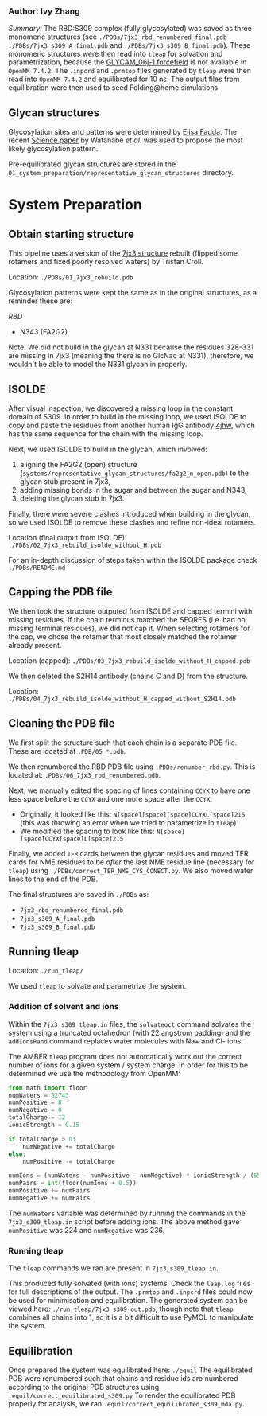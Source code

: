 ### Author: Ivy Zhang  

*Summary:* The RBD:S309 complex (fully glycosylated) was saved as three monomeric structures (see `./PDBs/7jx3_rbd_renumbered_final.pdb` `./PDBs/7jx3_s309_A_final.pdb` and `./PDBs/7jx3_s309_B_final.pdb`). These monomeric structures were then read into `tleap` for solvation and parametrization, because the [GLYCAM_06j-1 forcefield](https://pubmed.ncbi.nlm.nih.gov/17849372/) is not available in `OpenMM 7.4.2`. The `.inpcrd` and `.prmtop` files generated by `tleap` were then read into `OpenMM 7.4.2` and equilibrated for 10 ns. The output files from equilibration were then used to seed Folding@home simulations.

## Glycan structures

Glycosylation sites and patterns were determined by [Elisa Fadda](https://www.maynoothuniversity.ie/people/elisa-fadda). The recent [Science paper](https://science.sciencemag.org/content/early/2020/05/01/science.abb9983) by Watanabe *et al.* was used to propose the most likely glycosylation pattern.

Pre-equilibrated glycan structures are stored in the `01_system_preparation/representative_glycan_structures` directory. 

# System Preparation

## Obtain starting structure
This pipeline uses a version of the [7jx3 structure](https://www.rcsb.org/structure/7JX3) rebuilt (flipped some rotamers and fixed poorly resolved waters) by Tristan Croll.

Location: `./PDBs/01_7jx3_rebuild.pdb`

Glycosylation patterns were kept the same as in the original structures, as a reminder these are:

*RBD*
* N343 (FA2G2)

Note: We did not build in the glycan at N331 because the residues 328-331 are missing in 7jx3 (meaning the there is no GlcNac at N331), therefore, we wouldn't be able to model the N331 glycan in properly.

## ISOLDE

After visual inspection, we discovered a missing loop in the constant domain of S309. In order to build in the missing loop, we used ISOLDE to copy and paste the residues from another human IgG antibody [4jhw](https://www.rcsb.org/structure/4jhw), which has the same sequence for the chain with the missing loop.

Next, we used ISOLDE to build in the glycan, which involved:

1) aligning the FA2G2 (open) structure (`systems/representative_glycan_structures/fa2g2_n_open.pdb`) to the glycan stub present in 7jx3, 
2) adding missing bonds in the sugar and between the sugar and N343, 
3) deleting the glycan stub in 7jx3. 

Finally, there were severe clashes introduced when building in the glycan, so we used ISOLDE to remove these clashes and refine non-ideal rotamers.

Location (final output from ISOLDE): `./PDBs/02_7jx3_rebuild_isolde_without_H.pdb`

For an in-depth discussion of steps taken within the ISOLDE package check `./PDBs/README.md`

## Capping the PDB file

We then took the structure outputed from ISOLDE and capped termini with missing residues. If the chain terminus matched the SEQRES (i.e. had no missing terminal residues), we did not cap it. When selecting rotamers for the cap, we chose the rotamer that most closely matched the rotamer already present.

Location (capped): `./PDBs/03_7jx3_rebuild_isolde_without_H_capped.pdb`

We then deleted the S2H14 antibody (chains C and D) from the structure.

Location: `./PDBs/04_7jx3_rebuild_isolde_without_H_capped_without_S2H14.pdb`

## Cleaning the PDB file

We first split the structure such that each chain is a separate PDB file. These are located at `.PDB/05_*.pdb`. 

We then renumbered the RBD PDB file using `.PDBs/renumber_rbd.py`. This is located at: `.PDBs/06_7jx3_rbd_renumbered.pdb`.

Next, we  manually edited the spacing of lines containing `CCYX` to have one less space before the `CCYX` and one more space after the `CCYX`.
- Originally, it looked like this: `N[space][space][space]CCYXL[space]215` (this was throwing an error when we tried to parametrize in `tleap`)
- We modified the spacing to look like this: `N[space][space]CCYX[space]L[space]215`

Finally, we added `TER` cards between the glycan residues and moved TER cards for NME residues to be _after_ the last NME residue line (necessary for `tleap`) using `./PDBs/correct_TER_NME_CYS_CONECT.py`. We also moved water lines to the end of the PDB.

The final structures are saved in `./PDBs` as:

* `7jx3_rbd_renumbered_final.pdb`
* `7jx3_s309_A_final.pdb`
* `7jx3_s309_B_final.pdb`

## Running tleap

Location: `./run_tleap/`

We used `tleap` to solvate and parametrize the system. 

### Addition of solvent and ions

Within the `7jx3_s309_tleap.in` files, the `solvateoct` command solvates the system using a truncated octahedron (with 22 angstrom padding) and the `addIonsRand` command replaces water molecules with Na+ and Cl- ions. 

The AMBER `tleap` program does not automatically work out the correct number of ions for a given system / system charge. In order for this to be determined we use the methodology from OpenMM:

```python
from math import floor
numWaters = 82743
numPositive = 0
numNegative = 0 
totalCharge = 12
ionicStrength = 0.15

if totalCharge > 0:
    numNegative += totalCharge
else:
    numPositive -= totalCharge

numIons = (numWaters - numPositive - numNegative) * ionicStrength / (55.4)  # Pure water is about 55.4 molar (depending on temperature)
numPairs = int(floor(numIons + 0.5))
numPositive += numPairs
numNegative += numPairs
```

The `numWaters` variable was determined by running the commands in the `7jx3_s309_tleap.in` script before adding ions. The above method gave `numPositive` was 224 and `numNegative` was 236.

### Running tleap

The `tleap` commands we ran are present in `7jx3_s309_tleap.in`.

This produced fully solvated (with ions) systems. Check the `leap.log` files for full descriptions of the output. The `.prmtop` and `.inpcrd` files could now be used for minimisation and equilibration. The generated system can be viewed here: `./run_tleap/7jx3_s309_out.pdb`, though note that `tleap` combines all chains into 1, so it is a bit difficult to use PyMOL to manipulate the system.

## Equilibration

Once prepared the system was equilibrated here: `./equil`
The equilibrated PDB were renumbered such that chains and residue ids are numbered according to the original PDB structures using `.equil/correct_equilibrated_s309.py`
To render the equilibrated PDB properly for analysis, we ran `.equil/correct_equilibrated_s309_mda.py`.
